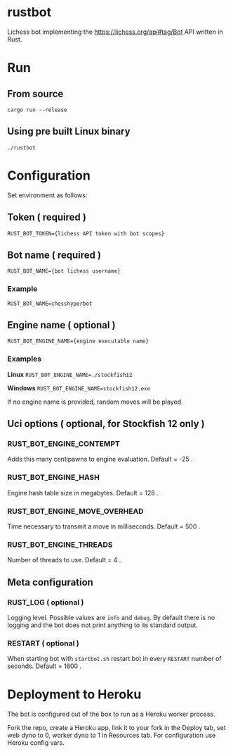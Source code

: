 # rustbot

Lichess bot implementing the https://lichess.org/api#tag/Bot API written in Rust.

# Run

## From source

`cargo run --release`

## Using pre built Linux binary

`./rustbot`

# Configuration

Set environment as follows:

## Token ( required )

`RUST_BOT_TOKEN={lichess API token with bot scopes}`

## Bot name ( required )

`RUST_BOT_NAME={bot lichess username}`

### Example

`RUST_BOT_NAME=chesshyperbot`

## Engine name ( optional )

`RUST_BOT_ENGINE_NAME={engine executable name}`

### Examples

**Linux** `RUST_BOT_ENGINE_NAME=./stockfish12`

**Windows** `RUST_BOT_ENGINE_NAME=stockfish12.exe`

If no engine name is provided, random moves will be played.

## Uci options ( optional, for Stockfish 12 only )

### RUST_BOT_ENGINE_CONTEMPT

Adds this many centipawns to engine evaluation. Default = -25 .

### RUST_BOT_ENGINE_HASH

Engine hash table size in megabytes. Default = 128 .

### RUST_BOT_ENGINE_MOVE_OVERHEAD

Time necessary to transmit a move in milliseconds. Default = 500 .

### RUST_BOT_ENGINE_THREADS

Number of threads to use. Default = 4 .

## Meta configuration

### RUST_LOG ( optional )

Logging level. Possible values are `info` and `debug`. By default there is no logging and the bot does not print anything to its standard output.

### RESTART ( optional )

When starting bot with `startbot.sh` restart bot in every `RESTART` number of seconds. Default = 1800 .

# Deployment to Heroku

The bot is configured out of the box to run as a Heroku worker process.

Fork the repo, create a Heroku app, link it to your fork in the Deploy tab, set web dyno to 0, worker dyno to 1 in Resources tab. For configuration use Heroku config vars.
